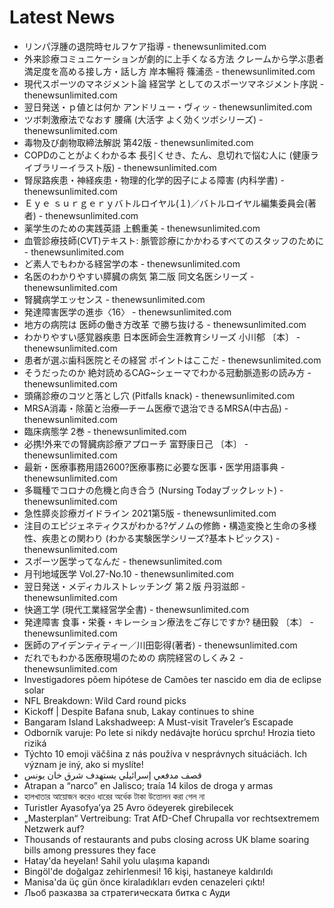 # Latest News
-  リンパ浮腫の退院時セルフケア指導 - thenewsunlimited.com
-  外来診療コミュニケーションが劇的に上手くなる方法 クレームから学ぶ患者満足度を高める接し方・話し方 岸本暢将 篠浦丞 - thenewsunlimited.com
-  現代スポーツのマネジメント論 経営学 としてのスポーツマネジメント序説 - thenewsunlimited.com
-  翌日発送・ｐ値とは何か アンドリュー・ヴィッ - thenewsunlimited.com
-  ツボ刺激療法でなおす 腰痛 (大活字 よく効くツボシリーズ) - thenewsunlimited.com
-  毒物及び劇物取締法解説 第42版 - thenewsunlimited.com
-  COPDのことがよくわかる本 長引くせき、たん、息切れで悩む人に (健康ライブラリーイラスト版) - thenewsunlimited.com
-  腎尿路疾患・神経疾患・物理的化学的因子による障害 (内科学書) - thenewsunlimited.com
-  Ｅｙｅ ｓｕｒｇｅｒｙバトルロイヤル(１)／バトルロイヤル編集委員会(著者) - thenewsunlimited.com
-  薬学生のための実践英語 上鶴重美 - thenewsunlimited.com
-  血管診療技師(CVT)テキスト: 脈管診療にかかわるすべてのスタッフのために - thenewsunlimited.com
-  ど素人でもわかる経営学の本 - thenewsunlimited.com
-  名医のわかりやすい膵臓の病気 第二版 同文名医シリーズ - thenewsunlimited.com
-  腎臓病学エッセンス - thenewsunlimited.com
-  発達障害医学の進歩〈16〉 - thenewsunlimited.com
-  地方の病院は 医師の働き方改革 で勝ち抜ける - thenewsunlimited.com
-  わかりやすい感覚器疾患 日本医師会生涯教育シリーズ 小川郁 〔本〕 - thenewsunlimited.com
-  患者が選ぶ歯科医院とその経営 ポイントはここだ - thenewsunlimited.com
-  そうだったのか 絶対読めるCAG~シェーマでわかる冠動脈造影の読み方 - thenewsunlimited.com
-  頭痛診療のコツと落とし穴 (Pitfalls knack) - thenewsunlimited.com
-  MRSA消毒・除菌と治療―チーム医療で退治できるMRSA(中古品) - thenewsunlimited.com
-  臨床病態学 2巻 - thenewsunlimited.com
-  必携!外来での腎臓病診療アプローチ 富野康日己 〔本〕 - thenewsunlimited.com
-  最新・医療事務用語2600?医療事務に必要な医事・医学用語事典 - thenewsunlimited.com
-  多職種でコロナの危機と向き合う (Nursing Todayブックレット) - thenewsunlimited.com
-  急性膵炎診療ガイドライン 2021第5版 - thenewsunlimited.com
-  注目のエピジェネティクスがわかる?ゲノムの修飾・構造変換と生命の多様性、疾患との関わり (わかる実験医学シリーズ?基本トピックス) - thenewsunlimited.com
-  スポーツ医学ってなんだ - thenewsunlimited.com
-  月刊地域医学 Vol.27-No.10 - thenewsunlimited.com
-  翌日発送・メディカルストレッチング 第２版 丹羽滋郎 - thenewsunlimited.com
-  快適工学 (現代工業経営学全書) - thenewsunlimited.com
-  発達障害 食事・栄養・キレーション療法をご存じですか? 樋田毅 〔本〕 - thenewsunlimited.com
-  医師のアイデンティティー／川田彰得(著者) - thenewsunlimited.com
-  だれでもわかる医療現場のための 病院経営のしくみ２ - thenewsunlimited.com
-  Investigadores põem hipótese de Camões ter nascido em dia de eclipse solar
-  NFL Breakdown: Wild Card round picks
-  Kickoff | Despite Bafana snub, Lakay continues to shine
-  Bangaram Island Lakshadweep: A Must-visit Traveler’s Escapade
-  Odborník varuje: Po lete si nikdy nedávajte horúcu sprchu! Hrozia tieto riziká
-  Týchto 10 emoji väčšina z nás používa v nesprávnych situáciách. Ich význam je iný, ako si myslíte!
-  قصف مدفعي إسرائيلي يستهدف شرق خان يونس
-  Atrapan a “narco” en Jalisco; traía 14 kilos de droga y armas
-  হালখাতার আয়োজন করেও ধারের অর্ধেক টাকা উত্তোলন করা গেল না
-  Turistler Ayasofya’ya 25 Avro ödeyerek girebilecek
-  „Masterplan“ Vertreibung: Trat AfD-Chef Chrupalla vor rechtsextremem Netzwerk auf?
-  Thousands of restaurants and pubs closing across UK blame soaring bills among pressures they face
-  Hatay'da heyelan! Sahil yolu ulaşıma kapandı
-  Bingöl'de doğalgaz zehirlenmesi! 16 kişi, hastaneye kaldırıldı
-  Manisa'da üç gün önce kiraladıkları evden cenazeleri çıktı!
-  Льоб разказва за стратегическата битка с Ауди
